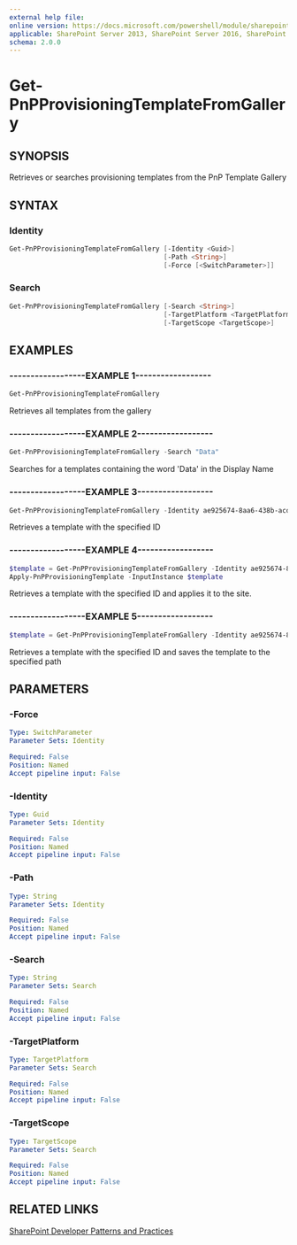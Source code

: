 ```yaml
---
external help file:
online version: https://docs.microsoft.com/powershell/module/sharepoint-pnp/get-pnpprovisioningtemplatefromgallery
applicable: SharePoint Server 2013, SharePoint Server 2016, SharePoint Server 2019, SharePoint Online
schema: 2.0.0
---
```


# Get-PnPProvisioningTemplateFromGallery

## SYNOPSIS
Retrieves or searches provisioning templates from the PnP Template Gallery

## SYNTAX

### Identity
```powershell
Get-PnPProvisioningTemplateFromGallery [-Identity <Guid>]
                                       [-Path <String>]
                                       [-Force [<SwitchParameter>]]
```

### Search
```powershell
Get-PnPProvisioningTemplateFromGallery [-Search <String>]
                                       [-TargetPlatform <TargetPlatform>]
                                       [-TargetScope <TargetScope>]
```

## EXAMPLES

### ------------------EXAMPLE 1------------------
```powershell
Get-PnPProvisioningTemplateFromGallery
```

Retrieves all templates from the gallery

### ------------------EXAMPLE 2------------------
```powershell
Get-PnPProvisioningTemplateFromGallery -Search "Data"
```

Searches for a templates containing the word 'Data' in the Display Name

### ------------------EXAMPLE 3------------------
```powershell
Get-PnPProvisioningTemplateFromGallery -Identity ae925674-8aa6-438b-acd0-d2699a022edd
```

Retrieves a template with the specified ID

### ------------------EXAMPLE 4------------------
```powershell
$template = Get-PnPProvisioningTemplateFromGallery -Identity ae925674-8aa6-438b-acd0-d2699a022edd
Apply-PnPProvisioningTemplate -InputInstance $template
```

Retrieves a template with the specified ID and applies it to the site.

### ------------------EXAMPLE 5------------------
```powershell
$template = Get-PnPProvisioningTemplateFromGallery -Identity ae925674-8aa6-438b-acd0-d2699a022edd -Path c:\temp
```

Retrieves a template with the specified ID and saves the template to the specified path

## PARAMETERS

### -Force


```yaml
Type: SwitchParameter
Parameter Sets: Identity

Required: False
Position: Named
Accept pipeline input: False
```

### -Identity


```yaml
Type: Guid
Parameter Sets: Identity

Required: False
Position: Named
Accept pipeline input: False
```

### -Path


```yaml
Type: String
Parameter Sets: Identity

Required: False
Position: Named
Accept pipeline input: False
```

### -Search


```yaml
Type: String
Parameter Sets: Search

Required: False
Position: Named
Accept pipeline input: False
```

### -TargetPlatform


```yaml
Type: TargetPlatform
Parameter Sets: Search

Required: False
Position: Named
Accept pipeline input: False
```

### -TargetScope


```yaml
Type: TargetScope
Parameter Sets: Search

Required: False
Position: Named
Accept pipeline input: False
```

## RELATED LINKS

[SharePoint Developer Patterns and Practices](https://aka.ms/sppnp)

